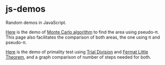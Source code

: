 js-demos
========

Random demos in JavaScript.

[Here](http://twoe-hub.github.io/js-demos/monte_carlo.html) is the demo of [Monte Carlo algorithm](https://simple.wikipedia.org/wiki/Monte_Carlo_algorithm) to find the area using pseudo-&pi;. This page also facilitates the comparison of both areas, the one using &pi; and pseudo-&pi;.

[Here](http://twoe-hub.github.io/js-demos/primality_test.html) is the demo of primality test using [Trial Division](https://en.wikipedia.org/wiki/Trial_division) and [Fermat Little Theorem](https://en.wikipedia.org/wiki/Fermat_little_theorem), and a graph comparison of number of steps needed for both.
